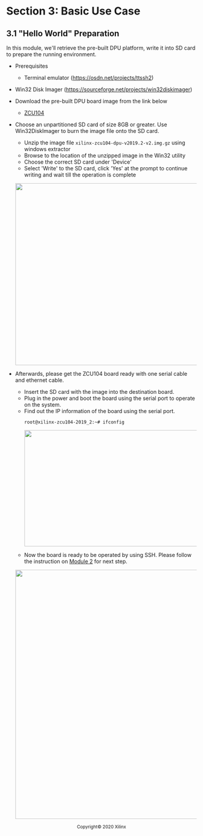 # Section 3: Basic Use Case

## 3.1 "Hello World" Preparation

In this module, we'll retrieve the pre-built DPU platform, write it into SD card to prepare the running environment.


* Prerequisites

  * Terminal emulator (https://osdn.net/projects/ttssh2)
* Win32 Disk Imager (https://sourceforge.net/projects/win32diskimager)

* Download the pre-built DPU board image from the link below

  * [ZCU104](https://www.xilinx.com/bin/public/openDownload?filename=xilinx-zcu104-dpu-v2019.2-v2.img.gz)

* Choose an unpartitioned SD card of size 8GB or greater. Use Win32DiskImager to burn the image file onto the SD card.
  * Unzip the image file ``xilinx-zcu104-dpu-v2019.2-v2.img.gz`` using windows extractor
  * Browse to the location of the unzipped image in the Win32 utility
  * Choose the correct SD card under 'Device'
  * Select 'Write' to the SD card, click 'Yes' at the prompt to continue writing and wait till the operation is complete

  <p align="left">
  <img width="720" height="482" src="images/win32.png">
  </p>

* Afterwards, please get the ZCU104 board ready with one serial cable and ethernet cable.
  * Insert the SD card with the image into the destination board.
  * Plug in the power and boot the board using the serial port to operate on the system.
  * Find out the IP information of the board using the serial port.
    ```
    root@xilinx-zcu104-2019_2:~# ifconfig
    ```
    <p align="left">
    <img width="600" height="308" src="images/IP.png">
    </p>
  * Now the board is ready to be operated by using SSH. Please follow the instruction on [Module 2](https://gitenterprise.xilinx.com/swm/Vitis-In-Depth-Tutorial/tree/master/Machine_Learning_Tutorial/Section_3-Basic/Module_2) for next step.
  <p align="left">
  <img width="720" height="660" src="images/ZCU104.png">
  </p>

<p align="center"><sup>Copyright&copy; 2020 Xilinx</sup></p>
